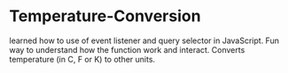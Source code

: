 # Temperature-Conversion
learned how to use of event listener and query selector in JavaScript. Fun way to understand how the function work and interact.
Converts temperature (in C, F or K) to other units.
